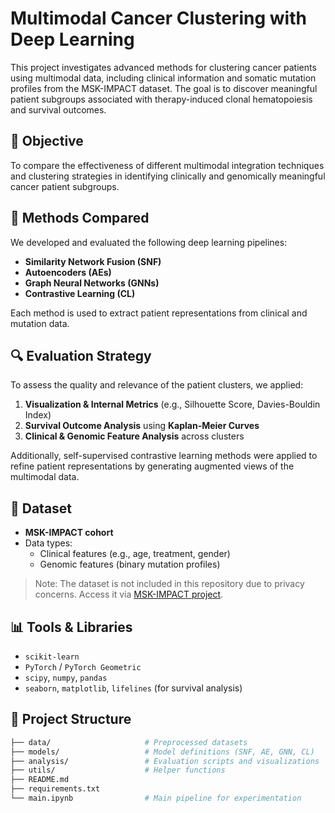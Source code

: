 # Multimodal Cancer Clustering with Deep Learning

This project investigates advanced methods for clustering cancer patients using multimodal data, including clinical information and somatic mutation profiles from the MSK-IMPACT dataset. The goal is to discover meaningful patient subgroups associated with therapy-induced clonal hematopoiesis and survival outcomes.

## 📌 Objective

To compare the effectiveness of different multimodal integration techniques and clustering strategies in identifying clinically and genomically meaningful cancer patient subgroups.

## 🧠 Methods Compared

We developed and evaluated the following deep learning pipelines:

- **Similarity Network Fusion (SNF)**
- **Autoencoders (AEs)**
- **Graph Neural Networks (GNNs)**
- **Contrastive Learning (CL)**

Each method is used to extract patient representations from clinical and mutation data.

## 🔍 Evaluation Strategy

To assess the quality and relevance of the patient clusters, we applied:

1. **Visualization & Internal Metrics** (e.g., Silhouette Score, Davies-Bouldin Index)  
2. **Survival Outcome Analysis** using **Kaplan-Meier Curves**  
3. **Clinical & Genomic Feature Analysis** across clusters

Additionally, self-supervised contrastive learning methods were applied to refine patient representations by generating augmented views of the multimodal data.

## 🧬 Dataset

- **MSK-IMPACT cohort**
- Data types:
  - Clinical features (e.g., age, treatment, gender)
  - Genomic features (binary mutation profiles)

> Note: The dataset is not included in this repository due to privacy concerns. Access it via [MSK-IMPACT project](https://www.mskcc.org/research-areas/programs-centers/impact).

## 📊 Tools & Libraries

- `scikit-learn`
- `PyTorch` / `PyTorch Geometric`
- `scipy`, `numpy`, `pandas`
- `seaborn`, `matplotlib`, `lifelines` (for survival analysis)

## 📁 Project Structure

```bash
├── data/                     # Preprocessed datasets
├── models/                   # Model definitions (SNF, AE, GNN, CL)
├── analysis/                 # Evaluation scripts and visualizations
├── utils/                    # Helper functions
├── README.md
├── requirements.txt
└── main.ipynb                # Main pipeline for experimentation
